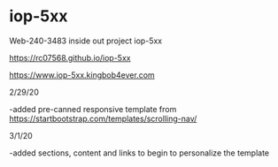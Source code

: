 # iop-5xx
Web-240-3483 inside out project iop-5xx

https://rc07568.github.io/iop-5xx

https://www.iop-5xx.kingbob4ever.com

2/29/20

-added pre-canned responsive template from https://startbootstrap.com/templates/scrolling-nav/

3/1/20

-added sections, content and links to begin to personalize the template